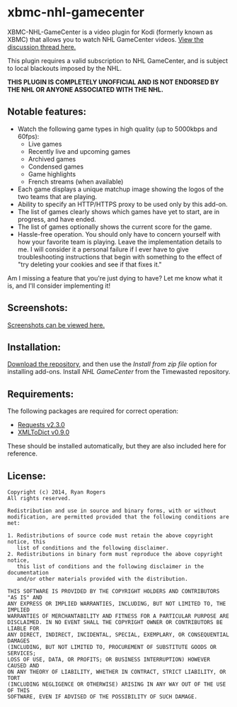 xbmc-nhl-gamecenter
===================

XBMC-NHL-GameCenter is a video plugin for Kodi (formerly known as XBMC) that allows you to watch NHL GameCenter videos. [View the discussion thread here.](http://forum.kodi.tv/showthread.php?tid=207178)

This plugin requires a valid subscription to NHL GameCenter, and is subject to local blackouts imposed by the NHL.

**THIS PLUGIN IS COMPLETELY UNOFFICIAL AND IS NOT ENDORSED BY THE NHL OR ANYONE ASSOCIATED WITH THE NHL.**

Notable features:
-----------------

* Watch the following game types in high quality (up to 5000kbps and 60fps):
    - Live games
    - Recently live and upcoming games
    - Archived games
    - Condensed games
    - Game highlights
    - French streams (when available)
* Each game displays a unique matchup image showing the logos of the two teams that are playing.
* Ability to specify an HTTP/HTTPS proxy to be used only by this add-on.
* The list of games clearly shows which games have yet to start, are in progress, and have ended.
* The list of games optionally shows the current score for the game.
* Hassle-free operation. You should only have to concern yourself with how your favorite team is playing. Leave the implementation details to me. I will consider it a personal failure if I ever have to give troubleshooting instructions that begin with something to the effect of "try deleting your cookies and see if that fixes it."

Am I missing a feature that you're just dying to have?  Let me know what it is, and I'll consider implementing it!

Screenshots:
------------

[Screenshots can be viewed here.](https://github.com/timewasted/repository.timewasted-files/tree/master/screenshots/plugin.video.xbmc-nhl-gamecenter)

Installation:
-------------

[Download the repository](https://github.com/timewasted/repository.timewasted-files/raw/master/repository.timewasted.zip), and then use the *Install from zip file* option for installing add-ons. Install *NHL GameCenter* from the Timewasted repository.

Requirements:
-------------

The following packages are required for correct operation:

* [Requests v2.3.0](http://mirrors.xbmc.org/addons/frodo/script.module.requests/)
* [XMLToDict v0.9.0](http://mirrors.xbmc.org/addons/frodo/script.module.xmltodict/)

These should be installed automatically, but they are also included here for reference.

License:
--------
```
Copyright (c) 2014, Ryan Rogers
All rights reserved.

Redistribution and use in source and binary forms, with or without
modification, are permitted provided that the following conditions are met: 

1. Redistributions of source code must retain the above copyright notice, this
   list of conditions and the following disclaimer. 
2. Redistributions in binary form must reproduce the above copyright notice,
   this list of conditions and the following disclaimer in the documentation
   and/or other materials provided with the distribution. 

THIS SOFTWARE IS PROVIDED BY THE COPYRIGHT HOLDERS AND CONTRIBUTORS "AS IS" AND
ANY EXPRESS OR IMPLIED WARRANTIES, INCLUDING, BUT NOT LIMITED TO, THE IMPLIED
WARRANTIES OF MERCHANTABILITY AND FITNESS FOR A PARTICULAR PURPOSE ARE
DISCLAIMED. IN NO EVENT SHALL THE COPYRIGHT OWNER OR CONTRIBUTORS BE LIABLE FOR
ANY DIRECT, INDIRECT, INCIDENTAL, SPECIAL, EXEMPLARY, OR CONSEQUENTIAL DAMAGES
(INCLUDING, BUT NOT LIMITED TO, PROCUREMENT OF SUBSTITUTE GOODS OR SERVICES;
LOSS OF USE, DATA, OR PROFITS; OR BUSINESS INTERRUPTION) HOWEVER CAUSED AND
ON ANY THEORY OF LIABILITY, WHETHER IN CONTRACT, STRICT LIABILITY, OR TORT
(INCLUDING NEGLIGENCE OR OTHERWISE) ARISING IN ANY WAY OUT OF THE USE OF THIS
SOFTWARE, EVEN IF ADVISED OF THE POSSIBILITY OF SUCH DAMAGE.
```
